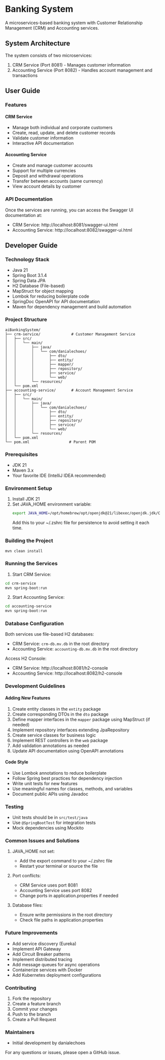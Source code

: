 # Banking System

A microservices-based banking system with Customer Relationship Management (CRM) and Accounting services.

## System Architecture

The system consists of two microservices:
1. CRM Service (Port 8081) - Manages customer information
2. Accounting Service (Port 8082) - Handles account management and transactions

## User Guide

### Features

#### CRM Service
- Manage both individual and corporate customers
- Create, read, update, and delete customer records
- Validate customer information
- Interactive API documentation

#### Accounting Service
- Create and manage customer accounts
- Support for multiple currencies
- Deposit and withdrawal operations
- Transfer between accounts (same currency)
- View account details by customer

### API Documentation
Once the services are running, you can access the Swagger UI documentation at:
- CRM Service: http://localhost:8081/swagger-ui.html
- Accounting Service: http://localhost:8082/swagger-ui.html

## Developer Guide

### Technology Stack
- Java 21
- Spring Boot 3.1.4
- Spring Data JPA
- H2 Database (File-based)
- MapStruct for object mapping
- Lombok for reducing boilerplate code
- SpringDoc OpenAPI for API documentation
- Maven for dependency management and build automation

### Project Structure
```
aiBankingSystem/
├── crm-service/              # Customer Management Service
│   ├── src/
│   │   └── main/
│   │       ├── java/
│   │       │   └── com/danialechoes/
│   │       │       ├── dto/
│   │       │       ├── entity/
│   │       │       ├── mapper/
│   │       │       ├── repository/
│   │       │       ├── service/
│   │       │       └── web/
│   │       └── resources/
│   └── pom.xml
├── accounting-service/       # Account Management Service
│   ├── src/
│   │   └── main/
│   │       ├── java/
│   │       │   └── com/danialechoes/
│   │       │       ├── dto/
│   │       │       ├── entity/
│   │       │       ├── repository/
│   │       │       ├── service/
│   │       │       └── web/
│   │       └── resources/
│   └── pom.xml
└── pom.xml                  # Parent POM
```

### Prerequisites
- JDK 21
- Maven 3.x
- Your favorite IDE (IntelliJ IDEA recommended)

### Environment Setup
1. Install JDK 21
2. Set JAVA_HOME environment variable:
   ```bash
   export JAVA_HOME=/opt/homebrew/opt/openjdk@21/libexec/openjdk.jdk/Contents/Home
   ```
   Add this to your ~/.zshrc file for persistence to avoid setting it each time.

### Building the Project
```bash
mvn clean install
```

### Running the Services
1. Start CRM Service:
```bash
cd crm-service
mvn spring-boot:run
```

2. Start Accounting Service:
```bash
cd accounting-service
mvn spring-boot:run
```

### Database Configuration
Both services use file-based H2 databases:
- CRM Service: `crm-db.mv.db` in the root directory
- Accounting Service: `accounting-db.mv.db` in the root directory

Access H2 Console:
- CRM Service: http://localhost:8081/h2-console
- Accounting Service: http://localhost:8082/h2-console

### Development Guidelines

#### Adding New Features
1. Create entity classes in the `entity` package
2. Create corresponding DTOs in the `dto` package
3. Define mapper interfaces in the `mapper` package using MapStruct (if needed)
4. Implement repository interfaces extending JpaRepository
5. Create service classes for business logic
6. Implement REST controllers in the `web` package
7. Add validation annotations as needed
8. Update API documentation using OpenAPI annotations

#### Code Style
- Use Lombok annotations to reduce boilerplate
- Follow Spring best practices for dependency injection
- Write unit tests for new features
- Use meaningful names for classes, methods, and variables
- Document public APIs using Javadoc

### Testing
- Unit tests should be in `src/test/java`
- Use `@SpringBootTest` for integration tests
- Mock dependencies using Mockito

### Common Issues and Solutions
1. JAVA_HOME not set:
   - Add the export command to your ~/.zshrc file
   - Restart your terminal or source the file

2. Port conflicts:
   - CRM Service uses port 8081
   - Accounting Service uses port 8082
   - Change ports in application.properties if needed

3. Database files:
   - Ensure write permissions in the root directory
   - Check file paths in application.properties

### Future Improvements
- Add service discovery (Eureka)
- Implement API Gateway
- Add Circuit Breaker patterns
- Implement distributed tracing
- Add message queues for async operations
- Containerize services with Docker
- Add Kubernetes deployment configurations

### Contributing
1. Fork the repository
2. Create a feature branch
3. Commit your changes
4. Push to the branch
5. Create a Pull Request

### Maintainers
- Initial development by danialechoes

For any questions or issues, please open a GitHub issue.
